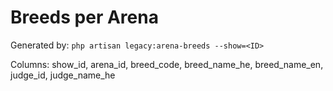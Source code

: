 # Breeds per Arena

Generated by: `php artisan legacy:arena-breeds --show=<ID>`

Columns: show_id, arena_id, breed_code, breed_name_he, breed_name_en, judge_id, judge_name_he
